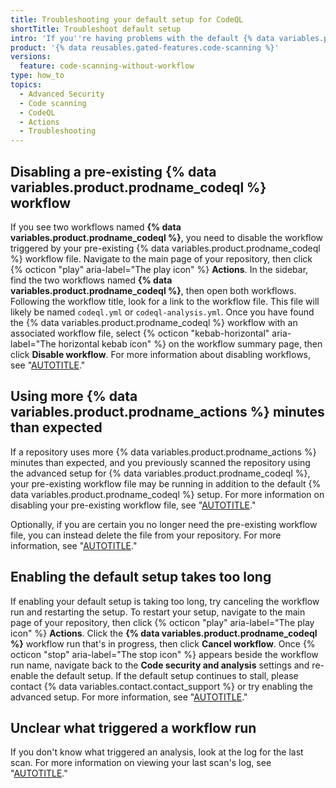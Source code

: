 ```yaml
---
title: Troubleshooting your default setup for CodeQL
shortTitle: Troubleshoot default setup
intro: 'If you''re having problems with the default {% data variables.product.prodname_code_scanning %} setup, you can troubleshoot by using these tips for resolving issues.'
product: '{% data reusables.gated-features.code-scanning %}'
versions:
  feature: code-scanning-without-workflow
type: how_to
topics:
  - Advanced Security
  - Code scanning
  - CodeQL
  - Actions
  - Troubleshooting
---
```


## Disabling a pre-existing {% data variables.product.prodname_codeql %} workflow

If you see two workflows named **{% data variables.product.prodname_codeql %}**, you need to disable the workflow triggered by your pre-existing {% data variables.product.prodname_codeql %} workflow file. Navigate to the main page of your repository, then click {% octicon "play" aria-label="The play icon" %} **Actions**. In the sidebar, find the two workflows named **{% data variables.product.prodname_codeql %}**, then open both workflows. Following the workflow title, look for a link to the workflow file. This file will likely be named `codeql.yml` or `codeql-analysis.yml`. Once you have found the {% data variables.product.prodname_codeql %} workflow with an associated workflow file, select {% octicon "kebab-horizontal" aria-label="The horizontal kebab icon" %} on the workflow summary page, then click **Disable workflow**. For more information about disabling workflows, see "[AUTOTITLE](/actions/managing-workflow-runs/disabling-and-enabling-a-workflow#disabling-a-workflow)."

## Using more {% data variables.product.prodname_actions %} minutes than expected

If a repository uses more {% data variables.product.prodname_actions %} minutes than expected, and you previously scanned the repository using the advanced setup for {% data variables.product.prodname_codeql %}, your pre-existing workflow file may be running in addition to the default {% data variables.product.prodname_codeql %} setup. For more information on disabling your pre-existing workflow file, see "[AUTOTITLE](/code-security/code-scanning/automatically-scanning-your-code-for-vulnerabilities-and-errors/troubleshooting-your-default-setup-for-codeql#disabling-a-pre-existing-codeql-workflow)."

Optionally, if you are certain you no longer need the pre-existing workflow file, you can instead delete the file from your repository. For more information, see "[AUTOTITLE](/repositories/working-with-files/managing-files/deleting-files-in-a-repository)."

## Enabling the default setup takes too long

If enabling your default setup is taking too long, try canceling the workflow run and restarting the setup. To restart your setup, navigate to the main page of your repository, then click {% octicon "play" aria-label="The play icon" %} **Actions**. Click the **{% data variables.product.prodname_codeql %}** workflow run that's in progress, then click **Cancel workflow**. Once {% octicon "stop" aria-label="The stop icon" %} appears beside the workflow run name, navigate back to the **Code security and analysis** settings and re-enable the default setup. If the default setup continues to stall, please contact {% data variables.contact.contact_support %} or try enabling the advanced setup. For more information, see "[AUTOTITLE](/code-security/code-scanning/automatically-scanning-your-code-for-vulnerabilities-and-errors/configuring-code-scanning-for-a-repository#creating-an-advanced-setup)."

## Unclear what triggered a workflow run

If you don't know what triggered an analysis, look at the log for the last scan. For more information on viewing your last scan's log, see "[AUTOTITLE](/code-security/code-scanning/automatically-scanning-your-code-for-vulnerabilities-and-errors/viewing-code-scanning-logs#viewing-the-logging-output-from-code-scanning)."
